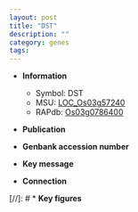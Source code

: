 ```yaml
---
layout: post
title: "DST"
description: ""
category: genes
tags: 
---
```


* **Information**  
    + Symbol: DST  
    + MSU: [LOC_Os03g57240](http://rice.uga.edu/cgi-bin/ORF_infopage.cgi?orf=LOC_Os03g57240)  
    + RAPdb: [Os03g0786400](http://rapdb.dna.affrc.go.jp/viewer/gbrowse_details/irgsp1?name=Os03g0786400)  

* **Publication**  

* **Genbank accession number**  

* **Key message**  

* **Connection**  

[//]: # * **Key figures**  


